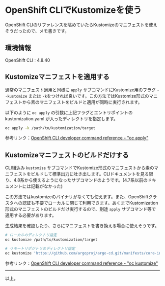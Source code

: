 # OpenShift CLIでKustomizeを使う

OpenShift CLIのリファレンスを眺めていたらKustomizeのマニフェストを使えそうだったので、メモ書きです。


## 環境情報

OpenShift CLI : 4.8.40


## Kustomizeマニフェストを適用する

通常のマニフェスト適用と同様に `apply` サブコマンドにKustomize用のフラグ `--kustomize` または `-k`をつければ良いです。この方法ではKustomize形式のマニフェストから素のマニフェストをビルドと適用が同時に実行されます。

以下のように `oc apply` の引数に上記フラグとエントリポイントの kustomization.yaml が入ったディレクトリを指定します。

```bash
oc apply -k /path/to/kustomization/target
```

参考リンク：[OpenShift CLI developer command reference - "oc apply"](https://docs.openshift.com/container-platform/4.8/cli_reference/openshift_cli/developer-cli-commands.html#oc-apply)


## Kustomizeマニフェストのビルドだけする

CLI組込み `kustomize` サブコマンドでKustomize形式のマニフェストから素のマニフェストをビルドして標準出力に吐き出します。CLIドキュメントを見る限り、4.8系から使えるようになったサブコマンドのようです。(4.7系以前のドキュメントには記載がなかった)

この方法ではkustomizeのバイナリがなくても使えます。また、OpenShiftクラスタへの認証も不要でローカルに閉じて利用できます。あくまでKustomization形式のマニフェストのビルドだけ実行するので、別途 `apply` サブコマンド等で適用する必要があります。

生成結果を確認したり、さらにマニフェストを書き換える場合に使えそうです。

```bash
# ローカルのディレクトリ指定
oc kustomize /path/to/kustomization/target

# リモートリポジトリのディレクトリ指定
oc kustomize 'https://github.com/argoproj/argo-cd.git/manifests/core-install?ref=v2.3.4'
```

参考リンク：[OpenShift CLI developer command reference - "oc kustomize"](https://docs.openshift.com/container-platform/4.8/cli_reference/openshift_cli/developer-cli-commands.html#oc-kustomize)

---

以上。
